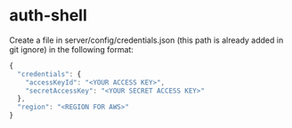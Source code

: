 # auth-shell

Create a file in server/config/credentials.json (this path is already added in git ignore) in the following format:

```javascript
{
  "credentials": {
    "accessKeyId": "<YOUR ACCESS KEY>",
    "secretAccessKey": "<YOUR SECRET ACCESS KEY>"
  },
  "region": "<REGION FOR AWS>"
}
```
